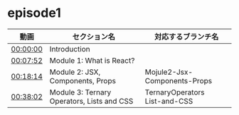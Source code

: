 # episode1

動画|セクション名|対応するブランチ名
----|-----|----
[00:00:00](https://www.youtube.com/watch?v=f55qeKGgB_M&list=PLpPqplz6dKxW5ZfERUPoYTtNUNvrEebAR&index=19&t=0s) |  Introduction|  
[00:07:52](https://www.youtube.com/watch?v=f55qeKGgB_M&list=PLpPqplz6dKxW5ZfERUPoYTtNUNvrEebAR&index=19&t=472s) |  Module 1: What is React? |  
[00:18:14](https://www.youtube.com/watch?v=f55qeKGgB_M&list=PLpPqplz6dKxW5ZfERUPoYTtNUNvrEebAR&index=19&t=1094s) |  Module 2: JSX, Components, Props |  Mojule2-Jsx-Components-Props  
[00:38:02][def] |  Module 3: Ternary Operators, Lists and CSS | TernaryOperators<br>List-and-CSS

[def]: https://www.youtube.com/watch?v=f55qeKGgB_M&list=PLpPqplz6dKxW5ZfERUPoYTtNUNvrEebAR&index=19&t=2282
